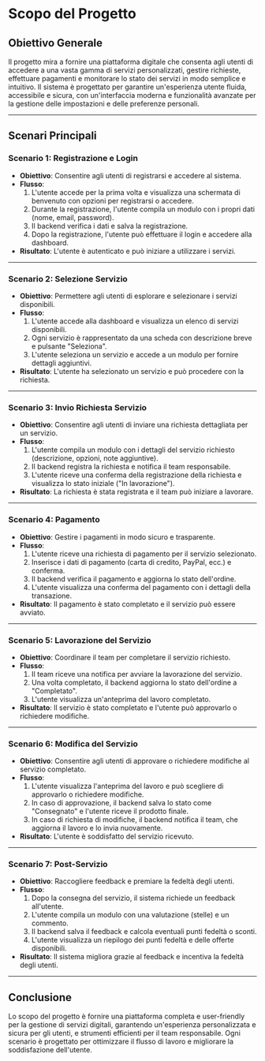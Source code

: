 # Scopo del Progetto

## Obiettivo Generale
Il progetto mira a fornire una piattaforma digitale che consenta agli utenti di accedere a una vasta gamma di servizi personalizzati, gestire richieste, effettuare pagamenti e monitorare lo stato dei servizi in modo semplice e intuitivo. Il sistema è progettato per garantire un'esperienza utente fluida, accessibile e sicura, con un'interfaccia moderna e funzionalità avanzate per la gestione delle impostazioni e delle preferenze personali.

---

## Scenari Principali

### **Scenario 1: Registrazione e Login**
- **Obiettivo**: Consentire agli utenti di registrarsi e accedere al sistema.
- **Flusso**:
  1. L'utente accede per la prima volta e visualizza una schermata di benvenuto con opzioni per registrarsi o accedere.
  2. Durante la registrazione, l'utente compila un modulo con i propri dati (nome, email, password).
  3. Il backend verifica i dati e salva la registrazione.
  4. Dopo la registrazione, l'utente può effettuare il login e accedere alla dashboard.
- **Risultato**: L'utente è autenticato e può iniziare a utilizzare i servizi.

---

### **Scenario 2: Selezione Servizio**
- **Obiettivo**: Permettere agli utenti di esplorare e selezionare i servizi disponibili.
- **Flusso**:
  1. L'utente accede alla dashboard e visualizza un elenco di servizi disponibili.
  2. Ogni servizio è rappresentato da una scheda con descrizione breve e pulsante "Seleziona".
  3. L'utente seleziona un servizio e accede a un modulo per fornire dettagli aggiuntivi.
- **Risultato**: L'utente ha selezionato un servizio e può procedere con la richiesta.

---

### **Scenario 3: Invio Richiesta Servizio**
- **Obiettivo**: Consentire agli utenti di inviare una richiesta dettagliata per un servizio.
- **Flusso**:
  1. L'utente compila un modulo con i dettagli del servizio richiesto (descrizione, opzioni, note aggiuntive).
  2. Il backend registra la richiesta e notifica il team responsabile.
  3. L'utente riceve una conferma della registrazione della richiesta e visualizza lo stato iniziale ("In lavorazione").
- **Risultato**: La richiesta è stata registrata e il team può iniziare a lavorare.

---

### **Scenario 4: Pagamento**
- **Obiettivo**: Gestire i pagamenti in modo sicuro e trasparente.
- **Flusso**:
  1. L'utente riceve una richiesta di pagamento per il servizio selezionato.
  2. Inserisce i dati di pagamento (carta di credito, PayPal, ecc.) e conferma.
  3. Il backend verifica il pagamento e aggiorna lo stato dell'ordine.
  4. L'utente visualizza una conferma del pagamento con i dettagli della transazione.
- **Risultato**: Il pagamento è stato completato e il servizio può essere avviato.

---

### **Scenario 5: Lavorazione del Servizio**
- **Obiettivo**: Coordinare il team per completare il servizio richiesto.
- **Flusso**:
  1. Il team riceve una notifica per avviare la lavorazione del servizio.
  2. Una volta completato, il backend aggiorna lo stato dell'ordine a "Completato".
  3. L'utente visualizza un'anteprima del lavoro completato.
- **Risultato**: Il servizio è stato completato e l'utente può approvarlo o richiedere modifiche.

---

### **Scenario 6: Modifica del Servizio**
- **Obiettivo**: Consentire agli utenti di approvare o richiedere modifiche al servizio completato.
- **Flusso**:
  1. L'utente visualizza l'anteprima del lavoro e può scegliere di approvarlo o richiedere modifiche.
  2. In caso di approvazione, il backend salva lo stato come "Consegnato" e l'utente riceve il prodotto finale.
  3. In caso di richiesta di modifiche, il backend notifica il team, che aggiorna il lavoro e lo invia nuovamente.
- **Risultato**: L'utente è soddisfatto del servizio ricevuto.

---

### **Scenario 7: Post-Servizio**
- **Obiettivo**: Raccogliere feedback e premiare la fedeltà degli utenti.
- **Flusso**:
  1. Dopo la consegna del servizio, il sistema richiede un feedback all'utente.
  2. L'utente compila un modulo con una valutazione (stelle) e un commento.
  3. Il backend salva il feedback e calcola eventuali punti fedeltà o sconti.
  4. L'utente visualizza un riepilogo dei punti fedeltà e delle offerte disponibili.
- **Risultato**: Il sistema migliora grazie al feedback e incentiva la fedeltà degli utenti.

---

## Conclusione
Lo scopo del progetto è fornire una piattaforma completa e user-friendly per la gestione di servizi digitali, garantendo un'esperienza personalizzata e sicura per gli utenti, e strumenti efficienti per il team responsabile. Ogni scenario è progettato per ottimizzare il flusso di lavoro e migliorare la soddisfazione dell'utente.
